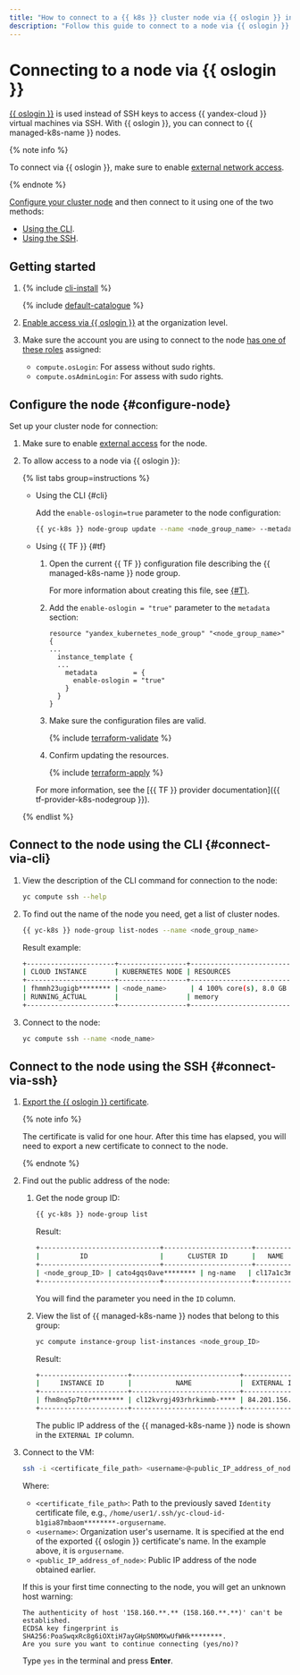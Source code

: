 ```yaml
---
title: "How to connect to a {{ k8s }} cluster node via {{ oslogin }} in {{ managed-k8s-full-name }}"
description: "Follow this guide to connect to a node via {{ oslogin }}."
---
```


# Connecting to a node via {{ oslogin }}

[{{ oslogin }}](../../organization/concepts/os-login.md) is used instead of SSH keys to access {{ yandex-cloud }} virtual machines via SSH. With {{ oslogin }}, you can connect to {{ managed-k8s-name }} nodes.

{% note info %}

To connect via {{ oslogin }}, make sure to enable [external network access](./node-group/node-group-update.md#node-internet-access).

{% endnote %}

[Configure your cluster node](#configure-node) and then connect to it using one of the two methods:

* [Using the CLI](#connect-via-cli).
* [Using the SSH](#connect-via-ssh).

## Getting started

1. {% include [cli-install](../../_includes/cli-install.md) %}

   {% include [default-catalogue](../../_includes/default-catalogue.md) %}

1. [Enable access via {{ oslogin }}](../../organization/operations/os-login-access.md) at the organization level.

1. Make sure the account you are using to connect to the node [has one of these roles](../../iam/operations/roles/grant.md) assigned:

   * `compute.osLogin`: For assess without sudo rights.
   * `compute.osAdminLogin`: For assess with sudo rights.

## Configure the node {#configure-node}

Set up your cluster node for connection:

1. Make sure to enable [external access](./node-group/node-group-update.md#node-internet-access) for the node.

1. To allow access to a node via {{ oslogin }}:

   {% list tabs group=instructions %}

   - Using the CLI {#cli}

      Add the `enable-oslogin=true` parameter to the node configuration:

      ```bash
      {{ yc-k8s }} node-group update --name <node_group_name> --metadata enable-oslogin=true
      ```

   - Using {{ TF }} {#tf}

      1. Open the current {{ TF }} configuration file describing the {{ managed-k8s-name }} node group.

         For more information about creating this file, see [{#T}](./node-group/node-group-create.md).

      1. Add the `enable-oslogin = "true"` parameter to the `metadata` section:

         ```hcl
         resource "yandex_kubernetes_node_group" "<node_group_name>" {
         ...
           instance_template {
           ...
             metadata         = {
               enable-oslogin = "true"
             }
           }
         }
         ```
      1. Make sure the configuration files are valid.

         {% include [terraform-validate](../../_includes/mdb/terraform/validate.md) %}

      1. Confirm updating the resources.

         {% include [terraform-apply](../../_includes/mdb/terraform/apply.md) %}

      For more information, see the [{{ TF }} provider documentation]({{ tf-provider-k8s-nodegroup }}).

   {% endlist %}

## Connect to the node using the CLI {#connect-via-cli}

1. View the description of the CLI command for connection to the node:

   ```bash
   yc compute ssh --help
   ```

1. To find out the name of the node you need, get a list of cluster nodes.

   ```bash
   {{ yc-k8s }} node-group list-nodes --name <node_group_name>
   ```

   Result example:

   ```bash
   +----------------------+-----------------+---------------------------+-------------+--------+
   | CLOUD INSTANCE       | KUBERNETES NODE | RESOURCES                 | DISK        | STATUS |
   +----------------------+-----------------+---------------------------+-------------+--------+
   | fhmmh23ugigb******** | <node_name>      | 4 100% core(s), 8.0 GB of | 64.0 GB ssd | READY  |
   | RUNNING_ACTUAL       |                 | memory                    |             |        |
   +----------------------+-----------------+---------------------------+-------------+--------+
   ```

1. Connect to the node:

   ```bash
   yc compute ssh --name <node_name>
   ```

## Connect to the node using the SSH {#connect-via-ssh}

1. [Export the {{ oslogin }} certificate](../../compute/operations/vm-connect/os-login-export-certificate.md).

   {% note info %}

   The certificate is valid for one hour. After this time has elapsed, you will need to export a new certificate to connect to the node.

   {% endnote %}

1. Find out the public address of the node:

   1. Get the node group ID:

      ```bash
      {{ yc-k8s }} node-group list
      ```

      Result:

      ```bash
      +------------------------------+----------------------+-----------+----------------------+---------------------+---------+------+
      |          ID                  |      CLUSTER ID      |   NAME    |  INSTANCE GROUP ID   |     CREATED AT      | STATUS  | SIZE |
      +------------------------------+----------------------+-----------+----------------------+---------------------+---------+------+
      | <node_group_ID> | cato4gqs0ave******** | ng-name   | cl17a1c3mbau******** | 2024-02-08 04:25:06 | RUNNING |    1 |
      +------------------------------+----------------------+-----------+----------------------+---------------------+---------+------+
      ```

      You will find the parameter you need in the `ID` column.

   1. View the list of {{ managed-k8s-name }} nodes that belong to this group:

      ```bash
      yc compute instance-group list-instances <node_group_ID>
      ```

      Result:

      ```bash
      +----------------------+---------------------------+----------------+-------------+----------------------+----------------+
      |     INSTANCE ID      |           NAME            |  EXTERNAL IP   | INTERNAL IP |        STATUS        | STATUS MESSAGE |
      +----------------------+---------------------------+----------------+-------------+----------------------+----------------+
      | fhm8nq5p7t0r******** | cl12kvrgj493rhrkimmb-**** | 84.201.156.211 | 10.128.0.36 | RUNNING_ACTUAL [25m] |                |
      +----------------------+---------------------------+----------------+-------------+----------------------+----------------+
      ```

      The public IP address of the {{ managed-k8s-name }} node is shown in the `EXTERNAL IP` column.

1. Connect to the VM:

   ```bash
   ssh -i <certificate_file_path> <username>@<public_IP_address_of_node>
   ```

   Where:

   * `<certificate_file_path>`: Path to the previously saved `Identity` certificate file, e.g., `/home/user1/.ssh/yc-cloud-id-b1gia87mbaom********-orgusername`.
   * `<username>`: Organization user's username. It is specified at the end of the exported {{ oslogin }} certificate's name. In the example above, it is `orgusername`.
   * `<public_IP_address_of_node>`: Public IP address of the node obtained earlier.

   If this is your first time connecting to the node, you will get an unknown host warning:

   ```text
   The authenticity of host '158.160.**.** (158.160.**.**)' can't be established.
   ECDSA key fingerprint is SHA256:PoaSwqxRc8g6iOXtiH7ayGHpSN0MXwUfWHk********.
   Are you sure you want to continue connecting (yes/no)?
   ```

   Type `yes` in the terminal and press **Enter**.